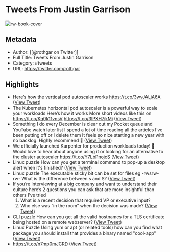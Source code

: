 # Tweets From Justin Garrison

![rw-book-cover](https://pbs.twimg.com/profile_images/1575266180075442176/yz_pmhBM.jpg)

## Metadata
- Author: [[@rothgar on Twitter]]
- Full Title: Tweets From Justin Garrison
- Category: #tweets
- URL: https://twitter.com/rothgar

## Highlights
- Here’s how the vertical pod autoscaler works https://t.co/3wvJALjA6A ([View Tweet](https://twitter.com/rothgar/status/1516075904245530625))
- The Kubernetes horizontal pod autoscaler is a powerful way to scale your workloads
  Here’s how it works
  More short videos like this on https://t.co/Kq0k11vnsV https://t.co/3lPXH7jkMi ([View Tweet](https://twitter.com/rothgar/status/1514994851661582341))
- Something I do every December is clear out my Pocket queue and YouTube watch later list
  I spend a lot of time reading all the articles I’ve been putting off or I delete them
  It feels so nice starting a new year with no backlog. Highly recommend 🤘 ([View Tweet](https://twitter.com/rothgar/status/1470278228338036736))
- We officially launched Karpenter for production workloads today! 🤘Would love to hear about anyone using it or looking for an alternative to the cluster autoscaler 
  https://t.co/Y7LbPnojcS ([View Tweet](https://twitter.com/rothgar/status/1465566908283953153))
- Linux puzzle
  How can you get a terminal command to pop-up a desktop alert when it's finished? ([View Tweet](https://twitter.com/rothgar/status/1464323079937552386))
- Linux puzzle
  The executable sticky bit can be set for files
  eg
  -rwsrw-rw-
  What is the difference between s and S? ([View Tweet](https://twitter.com/rothgar/status/1458887300130107405))
- If you’re interviewing at a big company and want to understand their culture here’s 2 questions you can ask that are more insightful than others I’ve tried
  1. What is a recent decision that required VP or executive input?
  2. Who else was “in the room” when the decision was made? ([View Tweet](https://twitter.com/rothgar/status/1458239226525282306))
- CLI puzzle
  How can you get all the valid hostnames for a TLS certificate being hosted on a remote webserver? ([View Tweet](https://twitter.com/rothgar/status/1458162588584271874))
- Linux Puzzle
  Using yum or apt (or related tools) how can you find what package you should install that provides a binary named "cool-app" ([View Tweet](https://twitter.com/rothgar/status/1452711571541483522))
- https://t.co/n7mp0mJCRD ([View Tweet](https://twitter.com/rothgar/status/1573341147166281728))
